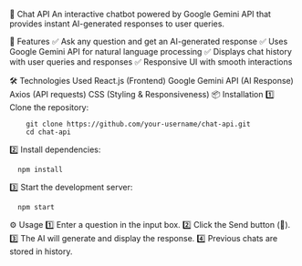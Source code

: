 🚀 Chat API
An interactive chatbot powered by Google Gemini API that provides instant AI-generated responses to user queries.

📌 Features
✅ Ask any question and get an AI-generated response
✅ Uses Google Gemini API for natural language processing
✅ Displays chat history with user queries and responses
✅ Responsive UI with smooth interactions


🛠️ Technologies Used
React.js (Frontend)
Google Gemini API (AI Response)
Axios (API requests)
CSS (Styling & Responsiveness)
📦 Installation
1️⃣ Clone the repository:
```
    git clone https://github.com/your-username/chat-api.git
    cd chat-api
```
2️⃣ Install dependencies:
```
  npm install
```
3️⃣ Start the development server:
```
  npm start
```

⚙️ Usage
1️⃣ Enter a question in the input box.
2️⃣ Click the Send button (🔼).
3️⃣ The AI will generate and display the response.
4️⃣ Previous chats are stored in history.


<!-- npm create vite@latest -->

